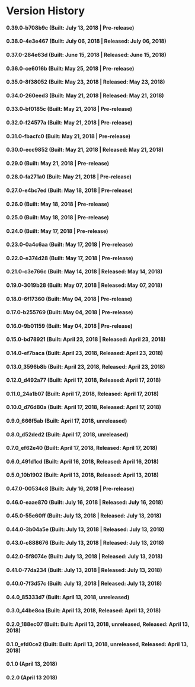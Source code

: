 # Version History


#### 0.39.0-b708b9c (Built: July 13, 2018 | Pre-release)

#### 0.38.0-4e3e467 (Built: July 06, 2018 | Released: July 06, 2018)

#### 0.37.0-284e63d (Built: June 15, 2018 | Released: June 15, 2018)

#### 0.36.0-ce6016b (Built: May 25, 2018 | Pre-release)

#### 0.35.0-8f38052 (Built: May 23, 2018 | Released: May 23, 2018)

#### 0.34.0-260eed3 (Built: May 21, 2018 | Released: May 21, 2018)

#### 0.33.0-bf0185c (Built: May 21, 2018 | Pre-release)

#### 0.32.0-f24577a (Built: May 21, 2018 | Pre-release)

#### 0.31.0-fbacfc0 (Built: May 21, 2018 | Pre-release)

#### 0.30.0-ecc9852 (Built: May 21, 2018 | Released: May 21, 2018)

#### 0.29.0 (Built: May 21, 2018 | Pre-release)

#### 0.28.0-fa271a0 (Built: May 21, 2018 | Pre-release)

#### 0.27.0-e4bc7ed (Built: May 18, 2018 | Pre-release)

#### 0.26.0 (Built: May 18, 2018 | Pre-release)

#### 0.25.0 (Built: May 18, 2018 | Pre-release)

#### 0.24.0 (Built: May 17, 2018 | Pre-release)

#### 0.23.0-0a4c6aa (Built: May 17, 2018 | Pre-release)

#### 0.22.0-e374d28 (Built: May 17, 2018 | Pre-release)

#### 0.21.0-c3e766c (Built: May 14, 2018 | Released: May 14, 2018)

#### 0.19.0-3019b28 (Built: May 07, 2018 | Released: May 07, 2018)

#### 0.18.0-6f17360 (Built: May 04, 2018 | Pre-release)

#### 0.17.0-b255769 (Built: May 04, 2018 | Pre-release)

#### 0.16.0-9b01159 (Built: May 04, 2018 | Pre-release)

#### 0.15.0-bd78921 (Built: April 23, 2018 | Released: April 23, 2018)

#### 0.14.0-ef7baca (Built: April 23, 2018, Released: April 23, 2018)

#### 0.13.0_3596b8b (Built: April 23, 2018, Released: April 23, 2018)

#### 0.12.0_d492a77 (Built: April 17, 2018, Released: April 17, 2018)

#### 0.11.0_24a1b07 (Built: April 17, 2018, Released: April 17, 2018)

#### 0.10.0_d76d80a (Built: April 17, 2018, Released: April 17, 2018)

#### 0.9.0_666f5ab (Built: April 17, 2018, unreleased)

#### 0.8.0_d52ded2 (Built: April 17, 2018, unreleased)

#### 0.7.0_ef62e40 (Built: April 17, 2018, Released: April 17, 2018)

#### 0.6.0_491d1cd (Built: April 16, 2018, Released: April 16, 2018)

#### 0.5.0_10b1902 (Built: April 13, 2018, Released: April 13, 2018)

#### 0.47.0-00534c8 (Built: July 16, 2018 | Pre-release)

#### 0.46.0-eaae870 (Built: July 16, 2018 | Released: July 16, 2018)

#### 0.45.0-55e60ff (Built: July 13, 2018 | Released: July 13, 2018)

#### 0.44.0-3b04a5e (Built: July 13, 2018 | Released: July 13, 2018)

#### 0.43.0-c888676 (Built: July 13, 2018 | Released: July 13, 2018)

#### 0.42.0-5f8074e (Built: July 13, 2018 | Released: July 13, 2018)

#### 0.41.0-77da234 (Built: July 13, 2018 | Released: July 13, 2018)

#### 0.40.0-7f3d57c (Built: July 13, 2018 | Released: July 13, 2018)

#### 0.4.0_85333d7 (Built: April 13, 2018, unreleased)

#### 0.3.0_44be8ca (Built: April 13, 2018, Released: April 13, 2018)

#### 0.2.0_188ec07 (Built: Built: April 13, 2018, unreleased, Released: April 13, 2018)

#### 0.1.0_efd0ce2 (Built: Built: April 13, 2018, unreleased, Released: April 13, 2018)

####  0.1.0 (April 13, 2018)

####  0.2.0 (April 13 2018)